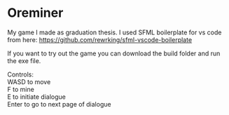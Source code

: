 # Oreminer
My game I made as graduation thesis.
I used SFML boilerplate for vs code from here: https://github.com/rewrking/sfml-vscode-boilerplate

If you want to try out the game you can download the build folder and run the exe file.

Controls:<br/>
WASD to move<br/>
F to mine<br/>
E to initiate dialogue<br/>
Enter to go to next page of dialogue
